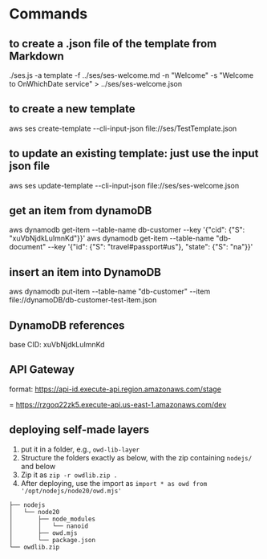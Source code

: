 # Commands

## to create a .json file of the template from Markdown

./ses.js -a template -f ../ses/ses-welcome.md -n "Welcome" -s "Welcome to OnWhichDate service" > ../ses/ses-welcome.json 

## to create a new template
aws ses create-template --cli-input-json file://ses/TestTemplate.json

## to update an existing template: just use the input json file
aws ses update-template  --cli-input-json file://ses/ses-welcome.json 

## get an item from dynamoDB
aws dynamodb get-item --table-name db-customer --key '{"cid": {"S": "xuVbNjdkLuImnKd"}}'
aws dynamodb get-item --table-name "db-document" --key '{"id": {"S": "travel#passport#us"}, "state": {"S": "na"}}'

## insert an item into DynamoDB
aws dynamodb put-item --table-name "db-customer" --item file://dynamoDB/db-customer-test-item.json

## DynamoDB references
base CID: xuVbNjdkLuImnKd

## API Gateway

format: https://api-id.execute-api.region.amazonaws.com/stage

= https://rzgoq22zk5.execute-api.us-east-1.amazonaws.com/dev

## deploying self-made layers

1. put it in a folder, e.g., `owd-lib-layer`
3. Structure the folders exactly as below, with the zip containing `nodejs/` and below
4. Zip it as `zip -r owdlib.zip . `
5. After deploying, use the import as `import * as owd from '/opt/nodejs/node20/owd.mjs'`


~~~
├── nodejs
│   └── node20
│       ├── node_modules
│       │   └── nanoid
│       ├── owd.mjs
│       └── package.json
└── owdlib.zip

~~~